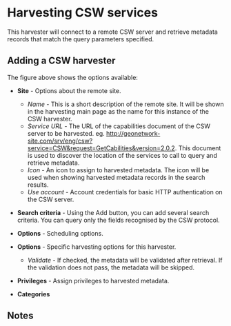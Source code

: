 # Harvesting CSW services

This harvester will connect to a remote CSW server and retrieve metadata records that match the query parameters specified.

## Adding a CSW harvester

The figure above shows the options available:

-   **Site** - Options about the remote site.

    -   *Name* - This is a short description of the remote site. It will be shown in the harvesting main page as the name for this instance of the CSW harvester.
    -   *Service URL* - The URL of the capabilities document of the CSW server to be harvested. eg. <http://geonetwork-site.com/srv/eng/csw?service=CSW&request=GetCabilities&version=2.0.2>. This document is used to discover the location of the services to call to query and retrieve metadata.
    -   *Icon* - An icon to assign to harvested metadata. The icon will be used when showing harvested metadata records in the search results.
    -   *Use account* - Account credentials for basic HTTP authentication on the CSW server.

-   **Search criteria** - Using the Add button, you can add several search criteria. You can query only the fields recognised by the CSW protocol.

-   **Options** - Scheduling options.

-   **Options** - Specific harvesting options for this harvester.

    -   *Validate* - If checked, the metadata will be validated after retrieval. If the validation does not pass, the metadata will be skipped.

-   **Privileges** - Assign privileges to harvested metadata.

-   **Categories**

## Notes

